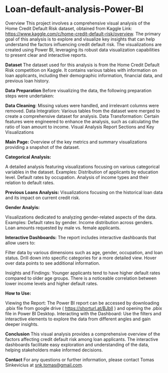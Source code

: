 # Loan-default-analysis-Power-BI

Overview
This project involves a comprehensive visual analysis of the Home Credit Default Risk dataset, obtained from Kaggle Link: https://www.kaggle.com/c/home-credit-default-risk/overview. The primary goal of this analysis is to explore and visualize key insights that can help understand the factors influencing credit default risk. The visualizations are created using Power BI, leveraging its robust data visualization capabilities to present clear and interactive reports.

**Dataset**
The dataset used for this analysis is from the Home Credit Default Risk competition on Kaggle. It contains various tables with information on loan applicants, including their demographic information, financial data, and previous loan history.

**Data Preparation**
Before visualizing the data, the following preparation steps were undertaken:

**Data Cleaning**:
Missing values were handled, and irrelevant columns were removed.
Data Integration: Various tables from the dataset were merged to create a comprehensive dataset for analysis.
Data Transformation: Certain features were engineered to enhance the analysis, such as calculating the ratio of loan amount to income.
Visual Analysis
Report Sections and Key Visualizations

**Main Page:**
Overview of the key metrics and summary visualizations providing a snapshot of the dataset.

**Categorical Analysis:**


A detailed analysis featuring visualizations focusing on various categorical variables in the dataset.
Examples:
Distribution of applicants by education level.
Default rates by occupation.
Analysis of income types and their relation to default rates.

**Previous Loans Analysis:**
Visualizations focusing on the historical loan data and its impact on current credit risk.

**Gender Analyis:**

Visualizations dedicated to analyzing gender-related aspects of the data.
Examples:
Default rates by gender.
Income distribution across genders.
Loan amounts requested by male vs. female applicants.

**Interactive Dashboards:**
The report includes interactive dashboards that allow users to:

Filter data by various dimensions such as age, gender, occupation, and loan status.
Drill down into specific categories for a more detailed view.
Hover over data points to see additional information.

Insights and Findings:
Younger applicants tend to have higher default rates compared to older age groups.
There is a noticeable correlation between lower income levels and higher default rates.

**How to Use:**

Viewing the Report: The Power BI report can be accessed by downloading .pbix file from google drive ( https://shorturl.at/BJblI ) and opening the .pbix file in Power BI Desktop.
Interacting with the Dashboard: Use the filters and interactive elements to explore the data from different angles and gain deeper insights.

**Conclusion**
This visual analysis provides a comprehensive overview of the factors affecting credit default risk among loan applicants. The interactive dashboards facilitate easy exploration and understanding of the data, helping stakeholders make informed decisions.

**Contact**
For any questions or further information, please contact Tomas Sinkevicius at snk.tomas@gmail.com.
